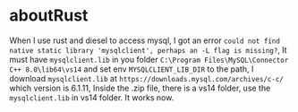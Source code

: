 # aboutRust

When I use rust and diesel to access mysql, I got an error  `could not find native static library 'mysqlclient', perhaps an -L flag is missing?`, It must have `mysqlclient.lib` in you folder `C:\Program Files\MySQL\Connector C++ 8.0\lib64\vs14` and set env `MYSQLCLIENT_LIB_DIR` to the path, I download `mysqlclient.lib` at `https://downloads.mysql.com/archives/c-c/` which version is 6.1.11, Inside the .zip file, there is a vs14 folder, use the `mysqlclient.lib` in vs14 folder. It works now.
